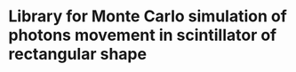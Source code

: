 Library for Monte Carlo simulation of photons movement in scintillator of rectangular shape
===========================================================================================

